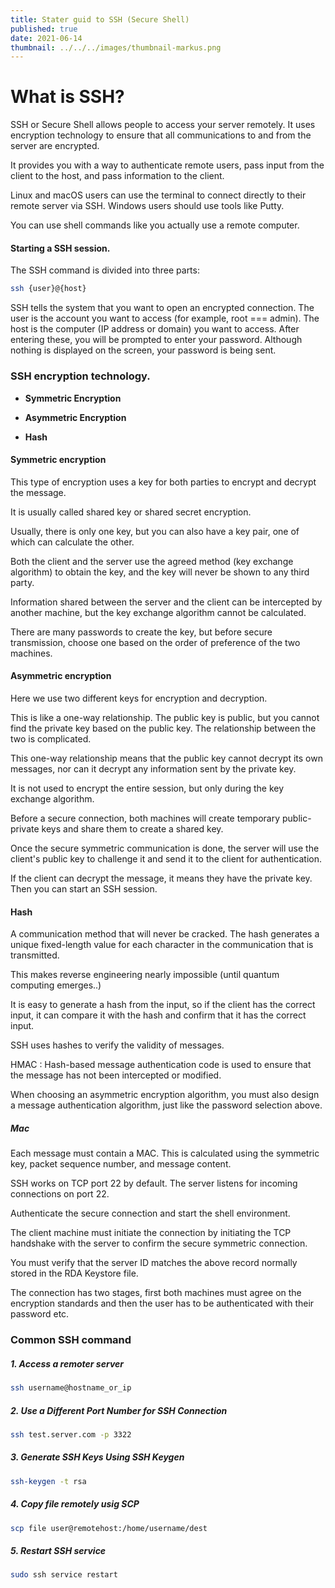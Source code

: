 ```yaml
---
title: Stater guid to SSH (Secure Shell)
published: true
date: 2021-06-14
thumbnail: ../../../images/thumbnail-markus.png
---
```


# What is SSH?

SSH or Secure Shell allows people to access your server remotely. It uses encryption technology to ensure that all communications to and from the server are encrypted.

It provides you with a way to authenticate remote users, pass input from the client to the host, and pass information to the client.

Linux and macOS users can use the terminal to connect directly to their remote server via SSH. Windows users should use tools like Putty.

You can use shell commands like you actually use a remote computer.

#### Starting a SSH session.

The SSH command is divided into three parts:

```bash
ssh {user}@{host}
```

SSH tells the system that you want to open an encrypted connection. The user is the account you want to access (for example, root === admin). The host is the computer (IP address or domain) you want to access. After entering these, you will be prompted to enter your password. Although nothing is displayed on the screen, your password is being sent.

### SSH encryption technology.

- **Symmetric Encryption**

* **Asymmetric Encryption**

* **Hash**

#### Symmetric encryption

This type of encryption uses a key for both parties to encrypt and decrypt the message.

It is usually called shared key or shared secret encryption.

Usually, there is only one key, but you can also have a key pair, one of which can calculate the other.

Both the client and the server use the agreed method (key exchange algorithm) to obtain the key, and the key will never be shown to any third party.

Information shared between the server and the client can be intercepted by another machine, but the key exchange algorithm cannot be calculated.

There are many passwords to create the key, but before secure transmission, choose one based on the order of preference of the two machines.

#### Asymmetric encryption

Here we use two different keys for encryption and decryption.

This is like a one-way relationship. The public key is public, but you cannot find the private key based on the public key. The relationship between the two is complicated.

This one-way relationship means that the public key cannot decrypt its own messages, nor can it decrypt any information sent by the private key.

It is not used to encrypt the entire session, but only during the key exchange algorithm.

Before a secure connection, both machines will create temporary public-private keys and share them to create a shared key.

Once the secure symmetric communication is done, the server will use the client's public key to challenge it and send it to the client for authentication.

If the client can decrypt the message, it means they have the private key. Then you can start an SSH session.

#### Hash

A communication method that will never be cracked. The hash generates a unique fixed-length value for each character in the communication that is transmitted.

This makes reverse engineering nearly impossible (until quantum computing emerges..)

It is easy to generate a hash from the input, so if the client has the correct input, it can compare it with the hash and confirm that it has the correct input.

SSH uses hashes to verify the validity of messages.

HMAC : Hash-based message authentication code is used to ensure that the message has not been intercepted or modified.

When choosing an asymmetric encryption algorithm, you must also design a message authentication algorithm, just like the password selection above.

##### Mac

Each message must contain a MAC. This is calculated using the symmetric key, packet sequence number, and message content.

SSH works on TCP port 22 by default. The server listens for incoming connections on port 22.

Authenticate the secure connection and start the shell environment.

The client machine must initiate the connection by initiating the TCP handshake with the server to confirm the secure symmetric connection.

You must verify that the server ID matches the above record normally stored in the RDA Keystore file.

The connection has two stages, first both machines must agree on the encryption standards and then the user has to be authenticated with their password etc.

### Common SSH command

##### 1. Access a remoter server

```bash
ssh username@hostname_or_ip
```

##### 2. Use a Different Port Number for SSH Connection

```bash
ssh test.server.com -p 3322
```

##### 3. Generate SSH Keys Using SSH Keygen

```bash
ssh-keygen -t rsa
```

##### 4. Copy file remotely usig SCP

```bash
scp file user@remotehost:/home/username/dest
```

##### 5. Restart SSH service

```bash
sudo ssh service restart
```
